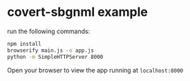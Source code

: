 # covert-sbgnml example

run the following commands:

```sh
npm install
browserify main.js -o app.js
python -m SimpleHTTPServer 8000
```

Open your browser to view the app running at ```localhost:8000```
